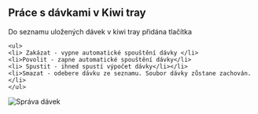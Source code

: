 ﻿---
categories: [kiwi]
layout: kiwi
---
 
## Práce s dávkami v Kiwi tray
Do seznamu uložených dávek v kiwi tray přidána tlačítka 


    <ul>
    <li> Zakázat - vypne automatické spouštění dávky </li>
    <li>Povolit - zapne automatické spouštění dávky</li>
    <li> Spustit - ihned spustí výpočet dávky</li></li>
    <li>Smazat - odebere dávku ze seznamu. Soubor dávky zůstane zachován.</li>
    </ul>     
      


 
![Správa dávek]({{site.url}}/data/mszanidavek.PNG "Správa dávek")
 
